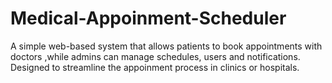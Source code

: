 # Medical-Appoinment-Scheduler
A simple web-based system that allows patients to book appointments with doctors ,while admins can manage schedules, users and notifications. Designed to streamline the appoinment process in clinics or hospitals.
